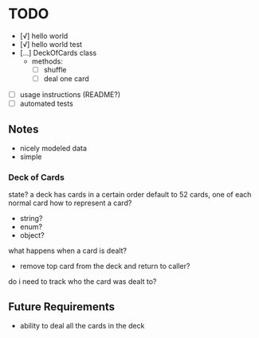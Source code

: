 TODO
====

- [√] hello world
- [√] hello world test
- [...] DeckOfCards class
    - methods:
        - [ ] shuffle
        - [ ] deal one card
- [ ] usage instructions (README?)
- [ ] automated tests

## Notes
- nicely modeled data
- simple

### Deck of Cards
state?
a deck has cards in a certain order
default to 52 cards, one of each normal card
how to represent a card?
- string?
- enum?
- object?

what happens when a card is dealt?
- remove top card from the deck and return to caller?

do i need to track who the card was dealt to?

## Future Requirements
- ability to deal all the cards in the deck
